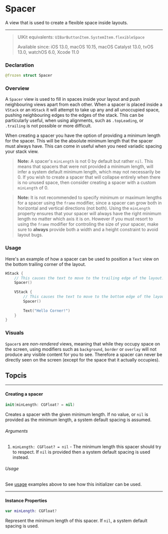 # Spacer
A view that is used to create a flexible space inside layouts.

---

> UIKit equivalents: `UIBarButtonItem.SystemItem.flexibleSpace`
> 
> Available since: iOS 13.0, macOS 10.15, macOS Catalyst 13.0, tvOS 13.0, watchOS 6.0, Xcode 11.0

### Declaration
```swift
@frozen struct Spacer
```

### Overview
A `Spacer` view is used to fill in spaces inside your layout and push neighbouring views apart from each other. When a spacer is placed inside a `VStack` or an `HStack` it will attempt to take up any and all unoccupied space, pushing neighbouring edges to the edges of the stack. This can be particularly useful, when using alignments, such as `.topLeading`, or `.trailing` is not possible or more difficult.

When creating a spacer you have the option of providing a minimum length for the spacer. This will be the absolute minimum length that the spacer must always have. This can come in useful when you need variadic spacing your stack view.

> **Note:** A spacer's `minLength` is not 0 by default but rather `nil`. This means that spacers that were not provided a minimum length, will infer a system default minimum length, which may not necessarily be 0. If you wish to create a spacer that will collapse entirely when there is no unused space, then consider creating a spacer with a custom `minLength` of 0. 

> **Note:** It is not recommended to specify minimum or maximum lengths for a spacer using the `frame` modifier, since a spacer can grow both in horizontal and vertical directions (not both). Using the `minLength` property ensures that your spacer will always have the right minimum length no matter which axis it is on. However if you must resort to using the `frame` modifier for controling the size of your spacer, make sure to **always** provide both a width and a height constraint to avoid layout bugs.

### Usage
Here's an example of how a spacer can be used to position a `Text` view on the bottom trailing corner of the layout.
```swift
HStack {
    // This causes the text to move to the trailing edge of the layout.
    Spacer()
    
    VStack {
        // This causes the text to move to the bottom edge of the layout.
        Spacer()
        
        Text("Hello Corner!")
    }
}
```

### Visuals
`Spacer`s are _non-rendered_ views, meaning that while they occupy space on the screen, using modifiers such as `background`, `border` or `overlay` will not produce any visible content for you to see. Therefore a spacer can never be directly seen on the screen (except for the space that it actually occupies).

## Topcis

---
#### Creating a spacer

```swift
init(minLength: CGFloat? = nil)
```
Creates a spacer with the given minimum length. If no value, or `nil` is provided as the minimum length, a system default spacing is assumed.

###### Arguments
1. `minLength: CGFloat? = nil` - The minimum length this spacer should try to respect. If `nil` is provided then a system default spacing is used instead.

###### Usage
See [usage](#Usage) examples above to see how this initializer can be used.

--- 
#### Instance Properties
```swift
var minLength: CGFloat?
```

Represent the minimum length of this spacer. If `nil`, a system default spacing is used.